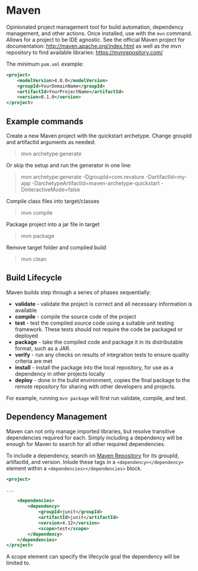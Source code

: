# Maven 
Opinionated project management tool for build automation, dependency management, and other actions. Once installed, use with the `mvn` command. Allows for a project to be IDE agnostic. See the official Maven project for documentation: http://maven.apache.org/index.html as well as the mvn repository to find available libraries: https://mvnrepository.com/

The minimum `pom.xml` example:
```xml
<project>
	<modelVersion>4.0.0</modelVersion>
	<groupId>YourDomainName</groupId>
	<artifactId>YourProjectName</artifactId>
	<version>0.1.0</version>
</project>
```

## Example commands
Create a new Maven project with the quickstart archetype. Change groupId and artifactId arguments as needed:
>mvn archetype:generate

Or skip the setup and run the generator in one line:
>mvn archetype:generate -DgroupId=com.revature -DartifactId=my-app -DarchetypeArtifactId=maven-archetype-quickstart -DinteractiveMode=false

Compile class files into target/classes
>mvn compile

Package project into a jar file in target
>mvn package

Remove target folder and compiled build
>mvn clean

## Build Lifecycle
Maven builds step through a series of phases sequentially:
- **validate** - validate the project is correct and all necessary information is available
- **compile** - compile the source code of the project
- **test** - test the compiled source code using a suitable unit testing framework. These tests should not require the code be packaged or deployed
- **package** - take the compiled code and package it in its distributable format, such as a JAR.
- **verify** - run any checks on results of integration tests to ensure quality criteria are met
- **install** - install the package into the local repository, for use as a dependency in other projects locally
- **deploy** - done in the build environment, copies the final package to the remote repository for sharing with other developers and projects.

For example, running `mvn package` will first run validate, compile, and test.

## Dependency Management
Maven can not only manage imported libraries, but resolve transitive dependencies required for each. Simply including a dependency will be enough for Maven to search for all other required dependencies.

To include a dependency, search on [Maven Repository](https://mvnrepository.com/) for its groupId, artifactId, and version. Inlude these tags in a `<dependency></dependency>` element within a `<dependencies></dependencies>` block.

```xml
<project>

...

	<dependencies>
		<dependency>
			<groupId>junit</groupId>
			<artifactId>junit</artifactId>
			<version>4.12</version>
			<scope>test</scope>
		</dependency>
	</dependencies>
</project>
```

A scope element can specify the lifecycle goal the dependency will be limited to.